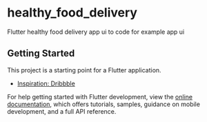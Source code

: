 # healthy_food_delivery

Flutter healthy food delivery app ui to code for example app ui

## Getting Started

This project is a starting point for a Flutter application.

- [Inspiration: Dribbble](https://dribbble.com/shots/206470https://dribbble.com/shots/20647077-Healthy-Food-Delivery-App77-Healthy-Food-Delivery-App)

For help getting started with Flutter development, view the
[online documentation](https://docs.flutter.dev/), which offers tutorials,
samples, guidance on mobile development, and a full API reference.
